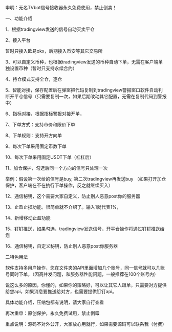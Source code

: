 申明：无名TVbot信号接收器永久免费使用，禁止倒卖！

一、功能介绍

1、根据tradingview发送的信号自动买卖平仓

2、接入平台

暂时只接入欧易okx，后期接入币安等其它交易所

3、可以自定义币种，也根据tradingview发送的币种自动下单，无需在客户端单独设置币种（暂时只支持永续合约）

4、持仓模式支持全仓，逐仓

5、智能对接，保存配置后在弹窗把代码复制到tradingview警报窗口软件自动判断开平仓信号（只需要复制一次，如果后期改动其它配置，无需在复制代码到警报中）

6、指标对接，根据指标警报对接开单，

7、下单方式：支持市价和限价下单

8、下单规则：支持开方向单

9、每次下单采用固定币数下单

10、每次下单采用固定USDT下单（杠杠后）

11、加仓保护，勾选后同一个方向的信号只处理一次

举例：假设第一次给的信号是buy, 第二次tradingview再发送buy （如果打开加仓保护，客户端在不在执行下单操作，反之就继续买入）

12、通信秘钥，这个需要大家自定义，防止别人恶意post你的服务器

13、止盈止损功能。很简单就不介绍了。输入1就代表1%，

14、新增移动止盈功能

15、钉钉推送，如果勾选，tradingview发送信号，开平仓操作将通过钉钉推送给您

16、通信秘钥，自定义秘钥，防止别人恶意post你服务器

二特色用法

软件支持多用户操作，您在文件夹的API里面增加几个账号，同一信号就可以几账号同时下单，（因高并发问题，和服务器性能问题，一般推荐在100个账号内）

说这么多的原因，你懂的，如果你的策略好，可以让其它人跟单，只需要对方提供给您api，如果消息要推送给对方，也需要提供钉钉api。

具体功能介绍，压缩包都有说明，请大家自行查看

再次重申：原创保护，永久免费试用，禁止倒霉

重点说明：源码不对外公开，大家放心用就行，如果需要源码可以联系我（付费）



